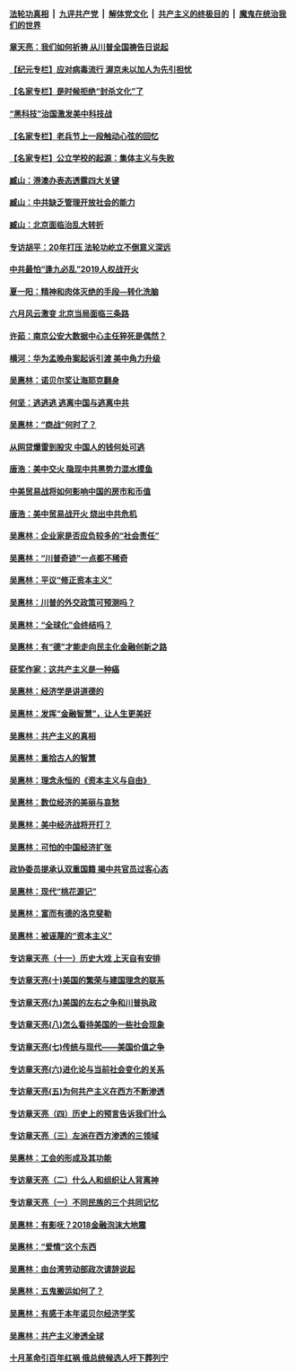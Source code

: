 ####  [法轮功真相](../../../../basic/blob/master/README.md?t=06301503) &nbsp;|&nbsp; [九评共产党](../../../../9ping.md/blob/master/README.md?t=06301503) &nbsp;|&nbsp; [解体党文化](../../../../jtdwh.md/blob/master/README.md?t=06301503)  &nbsp;|&nbsp; [共产主义的终极目的](../../../../gczydzjmd.md/blob/master/README.md?t=06301503) &nbsp;|&nbsp; [魔鬼在统治我们的世界](../../../../mgztzwmdsj.md/blob/master/README.md?t=06301503) 

#### [章天亮：我们如何祈祷 从川普全国祷告日说起](../pages/nsc423/n11944627.md?t=06301503) 

#### [【纪元专栏】应对病毒流行 渥京未以加人为先引担忧](../pages/nsc423/n11875714.md?t=06301503) 

#### [【名家专栏】是时候拒绝“封杀文化”了](../pages/nsc423/n11814093.md?t=06301503) 

#### [“黑科技”治国激发美中科技战](../pages/nsc423/n11638056.md?t=06301503) 

#### [【名家专栏】老兵节上一段触动心弦的回忆](../pages/nsc423/n11646016.md?t=06301503) 

#### [【名家专栏】公立学校的起源：集体主义与失败](../pages/nsc423/n11601833.md?t=06301503) 

#### [臧山：港澳办表态透露四大关键](../pages/nsc423/n11421628.md?t=06301503) 

#### [臧山：中共缺乏管理开放社会的能力](../pages/nsc423/n11407457.md?t=06301503) 

#### [臧山：北京面临治乱大转折](../pages/nsc423/n11406895.md?t=06301503) 

#### [专访胡平：20年打压 法轮功屹立不倒意义深远](../pages/nsc423/n11398800.md?t=06301503) 

#### [中共最怕“逢九必乱”2019人权战开火](../pages/nsc423/n11385248.md?t=06301503) 

#### [夏一阳：精神和肉体灭绝的手段—转化洗脑](../pages/nsc423/n11368250.md?t=06301503) 

#### [六月风云激变 北京当局面临三条路](../pages/nsc423/n11313668.md?t=06301503) 

#### [许茹：南京公安大数据中心主任猝死是偶然？](../pages/nsc423/n11064744.md?t=06301503) 

#### [横河：华为孟晚舟案起诉引渡 美中角力升级](../pages/nsc423/n11027230.md?t=06301503) 

#### [吴惠林：诺贝尔奖让海耶克翻身](../pages/nsc423/n10890049.md?t=06301503) 

#### [何坚：逃逃逃 逃离中国与逃离中共](../pages/nsc423/n10592891.md?t=06301503) 

#### [吴惠林：“商战”何时了？](../pages/nsc423/n10573558.md?t=06301503) 

#### [从网贷爆雷到股灾 中国人的钱何处可逃](../pages/nsc423/n10572800.md?t=06301503) 

#### [唐浩：美中交火 隐现中共黑势力混水摸鱼](../pages/nsc423/n10544040.md?t=06301503) 

#### [中美贸易战将如何影响中国的房市和币值](../pages/nsc423/n10543697.md?t=06301503) 

#### [唐浩：美中贸易战开火 烧出中共危机](../pages/nsc423/n10540126.md?t=06301503) 

#### [吴惠林：企业家是否应负较多的“社会责任”](../pages/nsc423/n10535022.md?t=06301503) 

#### [吴惠林：“川普奇迹”一点都不稀奇](../pages/nsc423/n10512808.md?t=06301503) 

#### [吴惠林：平议“修正资本主义”](../pages/nsc423/n10495724.md?t=06301503) 

#### [吴惠林：川普的外交政策可预测吗？](../pages/nsc423/n10462387.md?t=06301503) 

#### [吴惠林：“全球化”会终结吗？](../pages/nsc423/n10452838.md?t=06301503) 

#### [吴惠林：有“德”才能走向民主化金融创新之路](../pages/nsc423/n10432292.md?t=06301503) 

#### [获奖作家：这共产主义是一种癌](../pages/nsc423/n10431541.md?t=06301503) 

#### [吴惠林：经济学是讲道德的](../pages/nsc423/n10398014.md?t=06301503) 

#### [吴惠林：发挥“金融智慧”，让人生更美好](../pages/nsc423/n10375019.md?t=06301503) 

#### [吴惠林：共产主义的真相](../pages/nsc423/n10351394.md?t=06301503) 

#### [吴惠林：重拾古人的智慧](../pages/nsc423/n10337691.md?t=06301503) 

#### [吴惠林：理念永恒的《资本主义与自由》](../pages/nsc423/n10316274.md?t=06301503) 

#### [吴惠林：数位经济的美丽与哀愁](../pages/nsc423/n10292946.md?t=06301503) 

#### [吴惠林：美中经济战将开打？](../pages/nsc423/n10258825.md?t=06301503) 

#### [吴惠林：可怕的中国经济扩张](../pages/nsc423/n10219147.md?t=06301503) 

#### [政协委员提承认双重国籍 揭中共官员过客心态](../pages/nsc423/n10208809.md?t=06301503) 

#### [吴惠林：现代“桃花源记”](../pages/nsc423/n10185234.md?t=06301503) 

#### [吴惠林：富而有德的洛克斐勒](../pages/nsc423/n10142264.md?t=06301503) 

#### [吴惠林：被诬蔑的“资本主义”](../pages/nsc423/n10124816.md?t=06301503) 

#### [专访章天亮（十一）历史大戏 上天自有安排](../pages/nsc423/n10094905.md?t=06301503) 

#### [专访章天亮(十)美国的繁荣与建国理念的联系](../pages/nsc423/n10094899.md?t=06301503) 

#### [专访章天亮(九)美国的左右之争和川普执政](../pages/nsc423/n10094889.md?t=06301503) 

#### [专访章天亮(八)怎么看待美国的一些社会现象](../pages/nsc423/n10094857.md?t=06301503) 

#### [专访章天亮(七)传统与现代——美国价值之争](../pages/nsc423/n10093140.md?t=06301503) 

#### [专访章天亮(六)进化论与当前社会变化的关系](../pages/nsc423/n10092036.md?t=06301503) 

#### [专访章天亮(五)为何共产主义在西方不断渗透](../pages/nsc423/n10083620.md?t=06301503) 

#### [专访章天亮（四）历史上的预言告诉我们什么](../pages/nsc423/n10083606.md?t=06301503) 

#### [专访章天亮（三）左派在西方渗透的三领域](../pages/nsc423/n10081115.md?t=06301503) 

#### [吴惠林：工会的形成及其功能](../pages/nsc423/n10080633.md?t=06301503) 

#### [专访章天亮（二）什么人和组织让人背离神](../pages/nsc423/n10076637.md?t=06301503) 

#### [专访章天亮（一）不同民族的三个共同记忆](../pages/nsc423/n10074188.md?t=06301503) 

#### [吴惠林：有影呒？2018金融泡沫大地震](../pages/nsc423/n10040534.md?t=06301503) 

#### [吴惠林：“爱情”这个东西](../pages/nsc423/n10019423.md?t=06301503) 

#### [吴惠林：由台湾劳动部政次请辞说起](../pages/nsc423/n9979679.md?t=06301503) 

#### [吴惠林：五鬼搬运如何了？](../pages/nsc423/n9925338.md?t=06301503) 

#### [吴惠林：有感于本年诺贝尔经济学奖](../pages/nsc423/n9871883.md?t=06301503) 

#### [吴惠林：共产主义渗透全球](../pages/nsc423/n9812748.md?t=06301503) 

#### [十月革命引百年红祸 俄总统候选人吁下葬列宁](../pages/nsc423/n9810182.md?t=06301503) 

